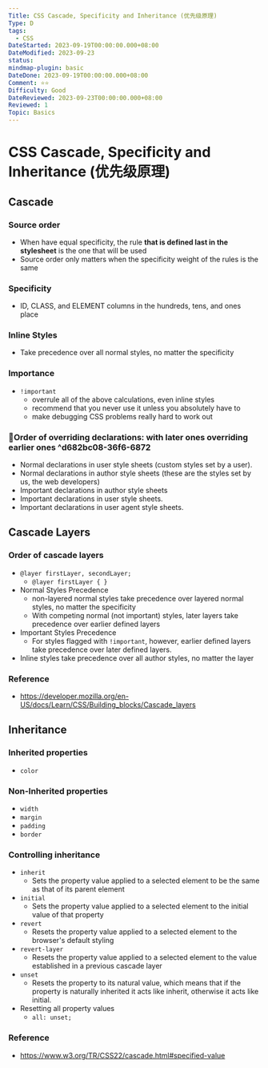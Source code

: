 ```yaml
---
Title: CSS Cascade, Specificity and Inheritance (优先级原理)
Type: D
tags:
  - CSS
DateStarted: 2023-09-19T00:00:00.000+08:00
DateModified: 2023-09-23
status: 
mindmap-plugin: basic
DateDone: 2023-09-19T00:00:00.000+08:00
Comment: ⭐⭐
Difficulty: Good
DateReviewed: 2023-09-23T00:00:00.000+08:00
Reviewed: 1
Topic: Basics
---
```


# CSS Cascade, Specificity and Inheritance (优先级原理)

## Cascade

### Source order
- When have equal specificity, the rule **that is defined last in the stylesheet** is the one that will be used
- Source order only matters when the specificity weight of the rules is the same

### Specificity
- ID, CLASS, and ELEMENT columns in the hundreds, tens, and ones place

### Inline Styles
- Take precedence over all normal styles, no matter the specificity

### Importance
- `!important`
    - overrule all of the above calculations, even inline styles
    - recommend that you never use it unless you absolutely have to
    - make debugging CSS problems really hard to work out

### 📌Order of overriding declarations: with later ones overriding earlier ones ^d682bc08-36f6-6872
- Normal declarations in user style sheets (custom styles set by a user).
- Normal declarations in author style sheets (these are the styles set by us, the web developers)
- Important declarations in author style sheets
- Important declarations in user style sheets.
- Important declarations in user agent style sheets.

## Cascade Layers

### Order of cascade layers
- `@layer firstLayer, secondLayer;`
    - `@layer firstLayer { }`
- Normal Styles Precedence
    - non-layered normal styles take precedence over layered normal styles, no matter the specificity
    - With competing normal (not important) styles, later layers take precedence over earlier defined layers
- Important Styles Precedence
    - For styles flagged with `!important`, however, earlier defined layers take precedence over later defined layers.
- Inline styles take precedence over all author styles, no matter the layer

### Reference
- https://developer.mozilla.org/en-US/docs/Learn/CSS/Building_blocks/Cascade_layers

## Inheritance

### Inherited properties
- `color`

### Non-Inherited properties
- `width`
- `margin`
- `padding`
- `border`

### Controlling inheritance
- `inherit`
    - Sets the property value applied to a selected element to be the same as that of its parent element
- `initial`
    - Sets the property value applied to a selected element to the initial value of that property
- `revert`
    - Resets the property value applied to a selected element to the browser's default styling
- `revert-layer`
    - Resets the property value applied to a selected element to the value established in a previous cascade layer
- `unset`
    - Resets the property to its natural value, which means that if the property is naturally inherited it acts like inherit, otherwise it acts like initial.
- Resetting all property values
    - `all: unset;`

### Reference
- https://www.w3.org/TR/CSS22/cascade.html#specified-value